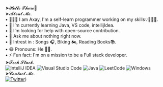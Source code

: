 ➤𝓗𝓮𝓵𝓵𝓸 𝓣𝓱𝓮𝓻𝓮👋
<br />➤𝓐𝓫𝓸𝓾𝓽 𝓜𝓮.
<br />• 👨🏼‍🎓 I am Axay, I'm a self-learn programmer working on my skills💡👨🏻‍💻.
<br />• 🌱 I’m currently learning Java, VS code, intellijIdea.
<br />• 👀 I’m looking for help with open-source contribution.
<br />• 💬 Ask me about nothing right now.
<br />• 🤔 Intrest in : Songs 🎧, Biking 🏍️, Reading Books📚.
<br />• 😄 Pronouns: He 👨‍💻.
<br />• ⚡ Fun fact: I'm on a mission to be a Full stack developer.
<br />➤𝓣𝓮𝓬𝓱 𝓢𝓽𝓪𝓬𝓴.
<br />![IntelliJ IDEA](https://img.shields.io/badge/IntelliJIDEA-000000.svg?style=for-the-badge&logo=intellij-idea&logoColor=white)
![Visual Studio Code](https://img.shields.io/badge/Visual%20Studio%20Code-0078d7.svg?style=for-the-badge&logo=visual-studio-code&logoColor=white)
![Java](https://img.shields.io/badge/java-%23ED8B00.svg?style=for-the-badge&logo=java&logoColor=white)
![LeetCode](https://img.shields.io/badge/LeetCode-000000?style=for-the-badge&logo=LeetCode&logoColor=#d16c06)
![Windows](https://img.shields.io/badge/Windows-0078D6?style=for-the-badge&logo=windows&logoColor=white)
<br />➤𝓒𝓸𝓷𝓽𝓪𝓬𝓽 𝓜𝓮.
<br />[![Twitter](https://img.shields.io/badge/Twitter-1DA1F2?style=for-the-badge&logo=twitter&logoColor=white)](https://twitter.com/_pranami))
